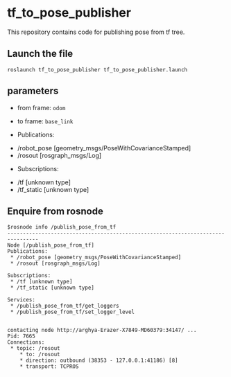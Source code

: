# tf_to_pose_publisher
This repository contains code for publishing pose from tf tree. 

## Launch the file 
```
roslaunch tf_to_pose_publisher tf_to_pose_publisher.launch
```
## parameters
- from frame: `odom`

- to frame: `base_link`
- Publications: 
 * /robot_pose [geometry_msgs/PoseWithCovarianceStamped]
 * /rosout [rosgraph_msgs/Log]

- Subscriptions: 
 * /tf [unknown type]
 * /tf_static [unknown type]

## Enquire from rosnode
```
$rosnode info /publish_pose_from_tf
--------------------------------------------------------------------------------
Node [/publish_pose_from_tf]
Publications: 
 * /robot_pose [geometry_msgs/PoseWithCovarianceStamped]
 * /rosout [rosgraph_msgs/Log]

Subscriptions: 
 * /tf [unknown type]
 * /tf_static [unknown type]

Services: 
 * /publish_pose_from_tf/get_loggers
 * /publish_pose_from_tf/set_logger_level


contacting node http://arghya-Erazer-X7849-MD60379:34147/ ...
Pid: 7665
Connections:
 * topic: /rosout
    * to: /rosout
    * direction: outbound (38353 - 127.0.0.1:41186) [8]
    * transport: TCPROS
```




